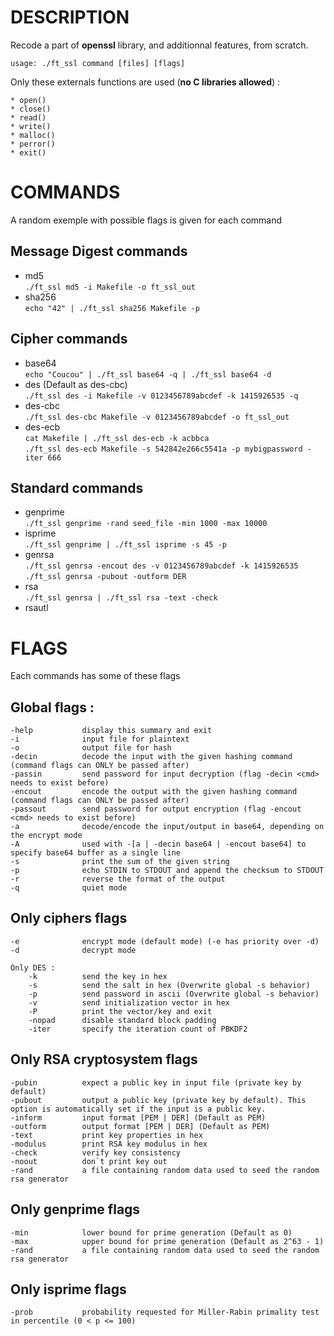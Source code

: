 DESCRIPTION
===

Recode a part of **openssl** library, and additionnal features, from scratch.

`usage: ./ft_ssl command [files] [flags]`

Only these externals functions are used (**no C libraries allowed**) :

    * open()  
    * close()  
    * read()  
    * write()  
    * malloc()  
    * perror()  
    * exit()  



COMMANDS
===
A random exemple with possible flags is given for each command

Message Digest commands
-
* md5  
    `./ft_ssl md5 -i Makefile -o ft_ssl_out`
* sha256  
    `echo "42" | ./ft_ssl sha256 Makefile -p`

Cipher commands
-
* base64  
    `echo "Coucou" | ./ft_ssl base64 -q | ./ft_ssl base64 -d`
* des       (Default as des-cbc)  
    `./ft_ssl des -i Makefile -v 0123456789abcdef -k 1415926535 -q`
* des-cbc  
    `./ft_ssl des-cbc Makefile -v 0123456789abcdef -o ft_ssl_out`
* des-ecb  
    `cat Makefile | ./ft_ssl des-ecb -k acbbca`  
    `./ft_ssl des-ecb Makefile -s 542842e266c5541a -p mybigpassword -iter 666`

Standard commands
-
* genprime  
    `./ft_ssl genprime -rand seed_file -min 1000 -max 10000`
* isprime  
    `./ft_ssl genprime | ./ft_ssl isprime -s 45 -p`
* genrsa  
    `./ft_ssl genrsa -encout des -v 0123456789abcdef -k 1415926535`  
    `./ft_ssl genrsa -pubout -outform DER`
* rsa  
    `./ft_ssl genrsa | ./ft_ssl rsa -text -check`
* rsautl  



FLAGS
===

Each commands has some of these flags

Global flags :
-
    -help           display this summary and exit
    -i              input file for plaintext
    -o              output file for hash
    -decin          decode the input with the given hashing command (command flags can ONLY be passed after)
    -passin         send password for input decryption (flag -decin <cmd> needs to exist before)
    -encout         encode the output with the given hashing command (command flags can ONLY be passed after)
    -passout        send password for output encryption (flag -encout <cmd> needs to exist before)
    -a              decode/encode the input/output in base64, depending on the encrypt mode
    -A              used with -[a | -decin base64 | -encout base64] to specify base64 buffer as a single line
    -s              print the sum of the given string
    -p              echo STDIN to STDOUT and append the checksum to STDOUT
    -r              reverse the format of the output
    -q              quiet mode

Only ciphers flags
-
    -e              encrypt mode (default mode) (-e has priority over -d)
    -d              decrypt mode

    Only DES :
        -k          send the key in hex
        -s          send the salt in hex (Overwrite global -s behavior)
        -p          send password in ascii (Overwrite global -s behavior)
        -v          send initialization vector in hex
        -P          print the vector/key and exit
        -nopad      disable standard block padding
        -iter       specify the iteration count of PBKDF2

Only RSA cryptosystem flags
-
    -pubin          expect a public key in input file (private key by default)
    -pubout         output a public key (private key by default). This option is automatically set if the input is a public key.
    -inform         input format [PEM | DER] (Default as PEM)
    -outform        output format [PEM | DER] (Default as PEM)
    -text           print key properties in hex
    -modulus        print RSA key modulus in hex
    -check          verify key consistency
    -noout          don`t print key out
    -rand           a file containing random data used to seed the random rsa generator

Only genprime flags
-
    -min            lower bound for prime generation (Default as 0)
    -max            upper bound for prime generation (Default as 2^63 - 1)
    -rand           a file containing random data used to seed the random rsa generator

Only isprime flags
-
    -prob           probability requested for Miller-Rabin primality test in percentile (0 < p <= 100)
